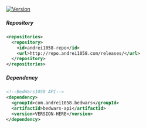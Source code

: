 [![Version](https://img.shields.io/spiget/version/50942)](https://www.spigotmc.org/resources/50942)

##### Repository

```xml
<repositories>
  <repository>
    <id>andrei1058-repo</id>
    <url>http://repo.andrei1058.com/releases/</url>
  </repository>
</repositories>

```

##### Dependency

```xml
<!--BedWars1058 API-->
<dependency>
  <groupId>com.andrei1058.bedwars</groupId>
  <artifactId>bedwars-api</artifactId>
  <version>VERSION-HERE</version>
</dependency>

```